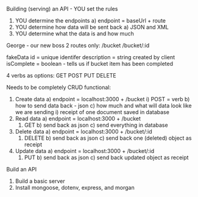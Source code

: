 Building (serving) an API - YOU set the rules
  1) YOU determine the endpoints
    a) endpoint = baseUrl + route
  2) YOU determine how data will be sent back
    a) JSON and XML
  3) YOU  determine what the data is and how much



George - our new boss
2 routes only:
  /bucket
  /bucket/:id

fakeData
  id = unique identifer
  description = string created by client
  isComplete = boolean - tells us if bucket item has been completed

4 verbs as options:
  GET
  POST
  PUT
  DELETE


Needs to be completely CRUD functional:
1) Create data
  a) endpoint = localhost:3000 + /bucket
    i) POST = verb
  b) how to send data back - json
  c) how much and what will data look like we are sending
    i) receipt of one document saved in database
2) Read data
  a) endpoint = localhost:3000 + /bucket
    1) GET
  b) send back as json
  c) send everything in database
4) Delete data
  a) endpoint = localhost:3000 + /bucket/:id
    1) DELETE
  b) send back as json
  c) send back one (deleted) object as receipt
3) Update data
  a) endpoint = localhost:3000 + /bucket/:id
    1) PUT
  b) send back as json
  c) send back updated object as receipt


Build an API
1) Build a basic server
2) Install mongoose, dotenv, express, and morgan